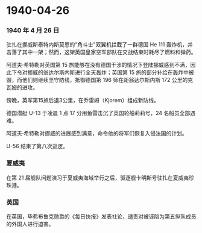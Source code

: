 # 1940-04-26

### 1940 年 4 月 26 日

驻扎在挪威斯泰特内斯莫恩的"角斗士"双翼机拦截了一群德国 He 111
轰炸机，并击落了其中一架；然而，这架英国皇家空军部队在交战结束时耗尽了燃料和弹药。

阿道夫·希特勒对英国第 15
旅能够在没有德国干涉的情况下登陆挪威感到不满，因此下令对挪威的翁达尔斯内斯进行全天轰炸；英国第
15 旅的部分补给在轰炸中被毁，而他们则继续坚守防线，抵御德国第 196
师在距翁达尔斯内斯 172 公里的克瓦姆的进攻。

傍晚，英军第15旅后退3公里，在乔雷姆（Kjorem）组成新防线。

德国潜艇 U-13 于凌晨 1 点 17 分用鱼雷击沉了英国轮船莉莉号，24
名船员全部遇难。

阿道夫·希特勒对挪威的进展感到满意，命令他的将军们恢复入侵法国的计划。

U-56 结束了第八次巡逻。

### 夏威夷

在第 21
届舰队问题演习于夏威夷海域举行之后，驱逐舰卡明斯号驻扎在夏威夷珍珠港。

### 英国

在英国，毕弗布鲁克勋爵的《每日快报》发表社论，谴责对被诬陷为第五纵队成员的外国人进行迫害。